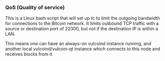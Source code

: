 ### QoS (Quality of service) ###

This is a Linux bash script that will set up tc to limit the outgoing bandwidth for connections to the Bitcoin network. It limits outbound TCP traffic with a source or destination port of 22300, but not if the destination IP is within a LAN.

This means one can have an always-on vulcoind instance running, and another local vulcoind/vulcoin-qt instance which connects to this node and receives blocks from it.
